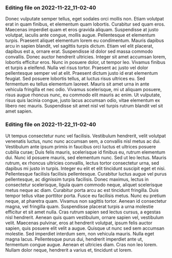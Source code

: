 

### Editing file on 2022-11-22_11-02-40

Donec vulputate semper tellus, eget sodales orci mollis non. Etiam volutpat erat in quam finibus, et elementum quam lobortis. Curabitur sed quam eros. Maecenas imperdiet quam et eros gravida aliquam. Suspendisse at justo volutpat, iaculis ante congue, mollis augue. Pellentesque et elementum turpis. Praesent aliquet elementum lorem eu condimentum. Mauris dapibus arcu in sapien blandit, vel sagittis turpis dictum. Etiam vel elit placerat, dapibus est a, ornare erat. Suspendisse id dolor sed massa commodo convallis. Donec auctor hendrerit ultricies. Integer sit amet accumsan lorem, lobortis efficitur eros. Nunc in posuere dolor, ut tempor leo. Vivamus finibus et turpis a eleifend. Nulla vel risus tortor.
Praesent ac justo vel dolor pellentesque semper vel at elit. Praesent dictum justo id erat elementum feugiat. Sed posuere lobortis tellus, at luctus risus ultrices eu. Sed fermentum eu tellus elementum laoreet. Mauris sit amet urna in ante vehicula fringilla et nec odio. Vivamus scelerisque, mi ut aliquam posuere, risus augue rhoncus nunc, eu commodo elit mauris ac enim. Ut vulputate, risus quis lacinia congue, justo lacus accumsan odio, vitae elementum ex libero nec mauris. Suspendisse sit amet nisl vel turpis rutrum blandit vel sit amet sapien.




### Editing file on 2022-11-22_11-02-40

Ut tempus consectetur nunc vel facilisis. Vestibulum hendrerit, velit volutpat venenatis luctus, nunc nunc accumsan sem, a convallis nisl metus ac dui. Vestibulum ante ipsum primis in faucibus orci luctus et ultrices posuere cubilia curae; Duis felis mauris, scelerisque id finibus eu, rutrum elementum dui. Nunc id posuere mauris, sed elementum nunc. Sed ut leo lectus. Mauris rutrum, ex rhoncus ultricies convallis, lectus tortor consectetur urna, sed dapibus mi justo in turpis. Integer eu elit et elit tincidunt suscipit eget et nisi. Pellentesque facilisis facilisis pellentesque. Curabitur luctus augue vel purus pellentesque, ac dignissim turpis facilisis. Donec maximus, lectus in consectetur scelerisque, ligula quam commodo neque, aliquet scelerisque metus neque ac diam. Curabitur porta arcu ac est tincidunt fringilla. Duis tempor tellus vitae porttitor porta. Fusce eu facilisis metus.
Nunc eu pretium neque, at pharetra quam. Vivamus non sagittis tortor. Aenean id consectetur magna, vel fringilla quam. Suspendisse placerat turpis a urna molestie efficitur et sit amet nulla. Cras rutrum sapien sed lectus cursus, a egestas nisl hendrerit. Aenean quis quam vestibulum, ornare sapien vel, vestibulum velit. Maecenas pulvinar, eros at hendrerit volutpat, ipsum felis auctor sapien, quis posuere elit velit a augue. Quisque ut nunc sed sem accumsan molestie. Sed imperdiet interdum sem, non vehicula mauris. Nulla eget magna lacus. Pellentesque purus dui, hendrerit imperdiet ante ut, fermentum congue augue. Aenean et ultricies diam. Cras non leo lorem. Nullam dolor neque, hendrerit a varius et, tincidunt ut lorem.


